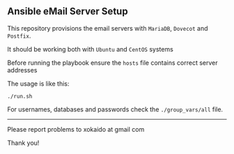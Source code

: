 ## Ansible eMail Server Setup

This repository provisions the email servers with 
```MariaDB```, ```Dovecot``` and ```Postfix```.

It should be working both with ```Ubuntu``` and ```CentOS``` systems



Before running the playbook ensure the ```hosts``` file
contains correct server addresses

The usage is like this:

`./run.sh`

For usernames, databases and passwords check the ```./group_vars/all``` file.


---

Please report problems to xokaido at gmail  com

Thank you!
